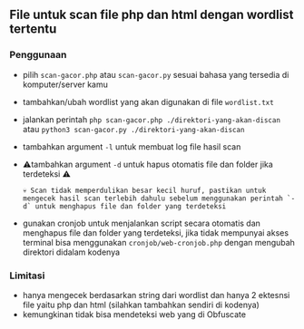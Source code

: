 ## File untuk scan file php dan html dengan wordlist tertentu

### Penggunaan
- pilih `scan-gacor.php` atau `scan-gacor.py` sesuai bahasa yang tersedia di komputer/server kamu
- tambahkan/ubah wordlist yang akan digunakan di file `wordlist.txt`
- jalankan perintah `php scan-gacor.php ./direktori-yang-akan-discan` atau `python3 scan-gacor.py ./direktori-yang-akan-discan`
- tambahkan argument `-l` untuk membuat log file hasil scan
- ⚠️tambahkan argument `-d` untuk hapus otomatis file dan folder jika terdeteksi ⚠️
  
    ```
    💀 Scan tidak memperdulikan besar kecil huruf, pastikan untuk mengecek hasil scan terlebih dahulu sebelum menggunakan perintah `-d` untuk menghapus file dan folder yang terdeteksi
    ```
- gunakan cronjob untuk menjalankan script secara otomatis dan menghapus file dan folder yang terdeteksi, jika tidak mempunyai akses terminal bisa menggunakan `cronjob/web-cronjob.php` dengan mengubah direktori didalam kodenya
### Limitasi
- hanya mengecek berdasarkan string dari wordlist dan hanya 2 ektesnsi file yaitu php dan html (silahkan tambahkan sendiri di kodenya)
- kemungkinan tidak bisa mendeteksi web yang di Obfuscate
